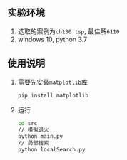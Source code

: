 ## 实验环境

1. 选取的案例为`ch130.tsp`, 最佳解`6110`
2. windows 10, python 3.7

## 使用说明

1. 需要先安装`matplotlib`库

   ```sh
   pip install matplotlib
   ```

2. 运行

   ```sh
   cd src
   // 模拟退火
   python main.py
   // 局部搜索
   python localSearch.py
   ```

   ​

